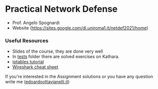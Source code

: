 # Practical Network Defense

- Prof. Angelo Spognardi
- Website (https://sites.google.com/di.uniroma1.it/netdef2021/home)

### Useful Resources

- Slides of the course, they are done very well
- In [tests](https://github.com/edoardottt/MSc-CyberSecurity-Sapienza/tree/main/Practical-Network-Defense/tests) folder there are solved exercises on Kathara.
- [iptables tutorial](https://www.frozentux.net/iptables-tutorial/iptables-tutorial.html)
- [Wireshark cheat sheet](https://www.comparitech.com/net-admin/wireshark-cheat-sheet/)


If you're interested in the Assignment solutions or you have any question write me ([edoardoottavianelli.it](https://www.edoardoottavianelli.it/))

